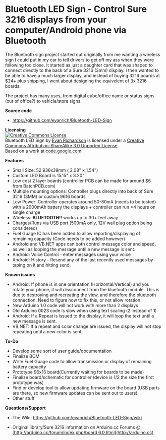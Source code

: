 # Bluetooth LED Sign - Control Sure 3216 displays from your computer/Android phone via Bluetooth

The Bluetooth sign project started out originally from me wanting a wireless sign I could put in my car to tell drivers to get off my ass when they were following too close.    It started as just a daughter card that was shaped to connect directly to the back of a Sure 3216 (3mm) display.  I then wanted to be able to have a much larger display, and instead of buying 3216 boards at $24+ plus shipping, I went about designing the equivelent of 3x 3216 boards. 

The project has many uses, from digital cube/office name or status signs (out of office?) to vehicle/store signs.

**Source code**

* https://github.com/evanrich/Bluetooth-LED-Sign

**Licensing**<br />
<a rel="license" href="http://creativecommons.org/licenses/by-sa/3.0/"><img alt="Creative Commons License" style="border-width:0" src="http://i.creativecommons.org/l/by-sa/3.0/88x31.png" /></a><br /><span xmlns:dct="http://purl.org/dc/terms/" property="dct:title">Bluetooth LED Sign</span> by <a xmlns:cc="http://creativecommons.org/ns#" href="https://github.com/evanrich/Bluetooth-LED-Sign" property="cc:attributionName" rel="cc:attributionURL">Evan Richardson</a> is licensed under a <a rel="license" href="http://creativecommons.org/licenses/by-sa/3.0/">Creative Commons Attribution-ShareAlike 3.0 Unported License</a>.<br />Based on a work at <a xmlns:dct="http://purl.org/dc/terms/" href="https://code.google.com/p/ht1632c/" rel="dct:source">code.google.com</a>.



**Features**

* Small Size: 52.936x39mm ( 2.08" x 1.54")
* Custom LED Board is 15.15" x 3.20"
* Low cost 2 layer boards (controller PCB can be made for around $6 from BatchPCB.com)
* Multiple mounting options: Controller plugs directly into back of Sure 3216 (3MM) or custom 9616 boards
* Low Power: Controller operates around 50-80mA (needs to be tested) with a 2000mAh battery the displays + controller can run >4 hours on single charge
* Wireless: **BLUETOOTH!!**  works up to 30+ feet away
* Charges/Runs via USB port (500mA only, 12V wall plug option being considered)
* Fuel Guage IC has been added to allow reporting/displaying of remaining capacity (Code needs to be added however)
* Android and VB.NET apps can both control message color and speed, as well as looping the message until a new message is sent.
* Android: Voice Control - enter messages using your voice
* Android: History - Resend any of the last recently used messages by taping on it and hitting send.



**Known issues**

* Android:  If phone is in one orientation (Horizontal/Vertical) and you rotate your phone, it will dissconnect from the bluetooth module.  This is due to destroying and recreating the view, and therefore the bluetooth connection.  Need to figure how to fix this, or not allow rotation.
* New Arduino 1.0 code will not work with more than 2 displays
* Old Arduino 0023 code is slow when using text scaling (2 instead of 1)
* Android: If a Repeat is issued to the display, it will loop the text until a new message is sent.
* VB.NET: If a repeat and color change are issued, the display will not stop repeating until a new color is sent.

**To-Do**

* Develop some sort of user guide/documentation
* Finalize BOM
* Write Fuel Guage code to allow transmission or display of remaining battery capacity
* Prototype 96x16 board(Currently waiting for boards to be made)
* Finalize board/schematic for controller (device is 1/2 the size the first prototype was)
* Find or develop tool to allow updating firmware on the board (USB parts are there, so new firmware updates can be sent out to users)
* Other stuff


**Questions/Support**

* The Wiki: https://github.com/evanrich/Bluetooth-LED-Sign/wiki

* Original library/Sure 3216 information on Arduino.cc Forums @ [http://arduino.cc/forum/index.php/board,6.0.html](http://arduino.cc)

